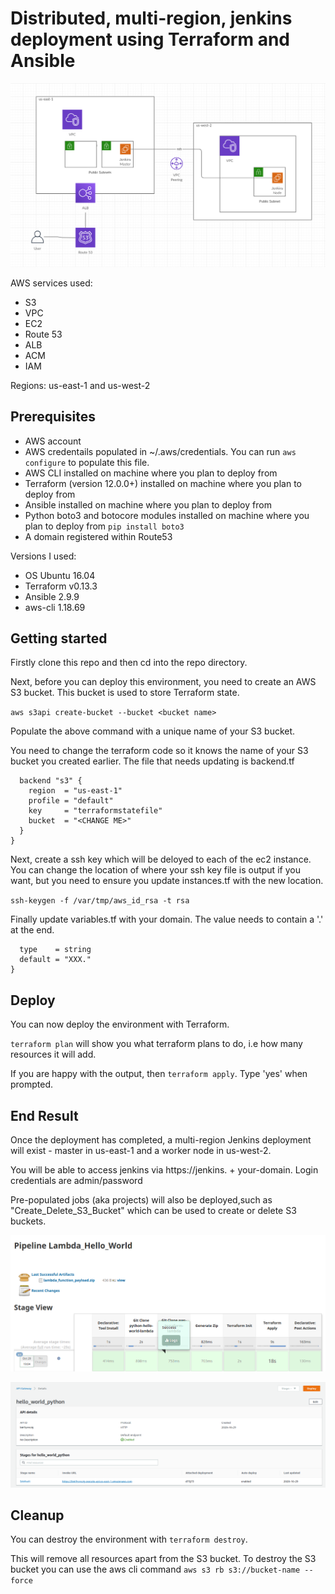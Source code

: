 # Distributed, multi-region, jenkins deployment using Terraform and Ansible

![logo](media/diagram.png)

AWS services used:

* S3
* VPC
* EC2
* Route 53
* ALB
* ACM
* IAM

Regions: us-east-1 and us-west-2

## Prerequisites

* AWS account
* AWS credentails populated in ~/.aws/credentials. You can run `aws configure` to populate this file.
* AWS CLI installed on machine where you plan to deploy from
* Terraform (version 12.0.0+) installed on machine where you plan to deploy from
* Ansible installed on machine where you plan to deploy from
* Python boto3 and botocore modules installed on machine where you plan to deploy from `pip install boto3`
* A domain registered within Route53

Versions I used:
* OS Ubuntu 16.04
* Terraform v0.13.3
* Ansible 2.9.9
* aws-cli 1.18.69

## Getting started

Firstly clone this repo and then cd into the repo directory.

Next, before you can deploy this environment, you need to create an AWS S3 bucket. This bucket is used to store Terraform state.

`aws s3api create-bucket --bucket <bucket name>`

Populate the above command with a unique name of your S3 bucket.

You need to change the terraform code so it knows the name of your S3 bucket you created earlier. The file that needs updating is backend.tf

```
  backend "s3" {
    region  = "us-east-1"
    profile = "default"
    key     = "terraformstatefile"
    bucket  = "<CHANGE ME>"
  }
}
```

Next, create a ssh key which will be deloyed to each of the ec2 instance. You can change the location of where your ssh key file is output if you want, but you need to ensure you update instances.tf with the new location.

`ssh-keygen -f /var/tmp/aws_id_rsa -t rsa`

Finally update variables.tf with your domain. The value needs to contain a '.' at the end.

```variable "dns-name" {
  type    = string
  default = "XXX."
}
```

## Deploy

You can now deploy the environment with Terraform.

`terraform plan` will show you what terraform plans to do, i.e how many resources it will add.

If you are happy with the output, then `terraform apply`. Type 'yes' when prompted.


## End Result

Once the deployment has completed, a multi-region Jenkins deployment will exist - master in us-east-1 and a worker node in us-west-2.

You will be able to access jenkins via https://jenkins. + your-domain. Login credentials are admin/password

Pre-populated jobs (aka projects) will also be deployed,such as "Create_Delete_S3_Bucket" which can be used to create or delete S3 buckets.

![logo](media/Lambda_Hello_World-jenkins.png)

![logo](media/hello_world_python-api-screenshot.png)

## Cleanup

You can destroy the environment with `terraform destroy`.

This will remove all resources apart from the S3 bucket. To destroy the S3 bucket you can use the aws cli command `aws s3 rb s3://bucket-name --force`  
